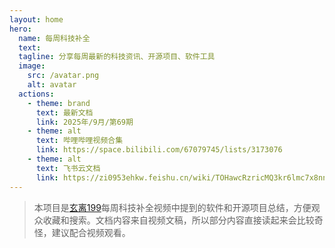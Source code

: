 ```yaml
---
layout: home
hero:
  name: 每周科技补全
  text: 
  tagline: 分享每周最新的科技资讯、开源项目、软件工具
  image:
    src: /avatar.png
    alt: avatar
  actions:
    - theme: brand
      text: 最新文档
      link: 2025年/9月/第69期
    - theme: alt
      text: 哔哩哔哩视频合集
      link: https://space.bilibili.com/67079745/lists/3173076
    - theme: alt
      text: 飞书云文档
      link: https://zi0953ehkw.feishu.cn/wiki/TOHawcRzricMQ3kr6lmc7x8nnGc
---
```


> 本项目是[玄离199](https://space.bilibili.com/67079745)每周科技补全视频中提到的软件和开源项目总结，方便观众收藏和搜索。文档内容来自视频文稿，所以部分内容直接读起来会比较奇怪，建议配合视频观看。
